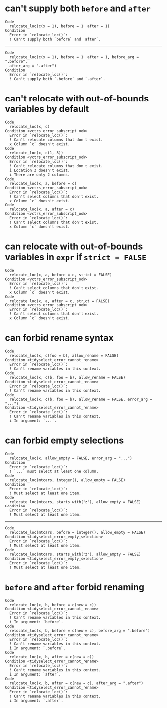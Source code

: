 # can't supply both `before` and `after`

    Code
      relocate_loc(c(x = 1), before = 1, after = 1)
    Condition
      Error in `relocate_loc()`:
      ! Can't supply both `before` and `after`.

---

    Code
      relocate_loc(c(x = 1), before = 1, after = 1, before_arg = ".before",
      after_arg = ".after")
    Condition
      Error in `relocate_loc()`:
      ! Can't supply both `.before` and `.after`.

# can't relocate with out-of-bounds variables by default

    Code
      relocate_loc(x, c)
    Condition <vctrs_error_subscript_oob>
      Error in `relocate_loc()`:
      ! Can't relocate columns that don't exist.
      x Column `c` doesn't exist.
    Code
      relocate_loc(x, c(1, 3))
    Condition <vctrs_error_subscript_oob>
      Error in `relocate_loc()`:
      ! Can't relocate columns that don't exist.
      i Location 3 doesn't exist.
      i There are only 2 columns.
    Code
      relocate_loc(x, a, before = c)
    Condition <vctrs_error_subscript_oob>
      Error in `relocate_loc()`:
      ! Can't select columns that don't exist.
      x Column `c` doesn't exist.
    Code
      relocate_loc(x, a, after = c)
    Condition <vctrs_error_subscript_oob>
      Error in `relocate_loc()`:
      ! Can't select columns that don't exist.
      x Column `c` doesn't exist.

# can relocate with out-of-bounds variables in `expr` if `strict = FALSE`

    Code
      relocate_loc(x, a, before = c, strict = FALSE)
    Condition <vctrs_error_subscript_oob>
      Error in `relocate_loc()`:
      ! Can't select columns that don't exist.
      x Column `c` doesn't exist.
    Code
      relocate_loc(x, a, after = c, strict = FALSE)
    Condition <vctrs_error_subscript_oob>
      Error in `relocate_loc()`:
      ! Can't select columns that don't exist.
      x Column `c` doesn't exist.

# can forbid rename syntax

    Code
      relocate_loc(x, c(foo = b), allow_rename = FALSE)
    Condition <tidyselect_error_cannot_rename>
      Error in `relocate_loc()`:
      ! Can't rename variables in this context.
    Code
      relocate_loc(x, c(b, foo = b), allow_rename = FALSE)
    Condition <tidyselect_error_cannot_rename>
      Error in `relocate_loc()`:
      ! Can't rename variables in this context.
    Code
      relocate_loc(x, c(b, foo = b), allow_rename = FALSE, error_arg = "...")
    Condition <tidyselect_error_cannot_rename>
      Error in `relocate_loc()`:
      ! Can't rename variables in this context.
      i In argument: `...`.

# can forbid empty selections

    Code
      relocate_loc(x, allow_empty = FALSE, error_arg = "...")
    Condition
      Error in `relocate_loc()`:
      ! `...` must select at least one column.
    Code
      relocate_loc(mtcars, integer(), allow_empty = FALSE)
    Condition
      Error in `relocate_loc()`:
      ! Must select at least one item.
    Code
      relocate_loc(mtcars, starts_with("z"), allow_empty = FALSE)
    Condition
      Error in `relocate_loc()`:
      ! Must select at least one item.

---

    Code
      relocate_loc(mtcars, before = integer(), allow_empty = FALSE)
    Condition <tidyselect_error_empty_selection>
      Error in `relocate_loc()`:
      ! Must select at least one item.
    Code
      relocate_loc(mtcars, starts_with("z"), allow_empty = FALSE)
    Condition <tidyselect_error_empty_selection>
      Error in `relocate_loc()`:
      ! Must select at least one item.

# `before` and `after` forbid renaming

    Code
      relocate_loc(x, b, before = c(new = c))
    Condition <tidyselect_error_cannot_rename>
      Error in `relocate_loc()`:
      ! Can't rename variables in this context.
      i In argument: `before`.
    Code
      relocate_loc(x, b, before = c(new = c), before_arg = ".before")
    Condition <tidyselect_error_cannot_rename>
      Error in `relocate_loc()`:
      ! Can't rename variables in this context.
      i In argument: `.before`.
    Code
      relocate_loc(x, b, after = c(new = c))
    Condition <tidyselect_error_cannot_rename>
      Error in `relocate_loc()`:
      ! Can't rename variables in this context.
      i In argument: `after`.
    Code
      relocate_loc(x, b, after = c(new = c), after_arg = ".after")
    Condition <tidyselect_error_cannot_rename>
      Error in `relocate_loc()`:
      ! Can't rename variables in this context.
      i In argument: `.after`.

